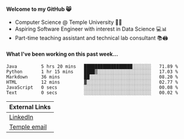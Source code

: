 #### Welcome to my GitHub 😸
  * Computer Science @ Temple University 🍒🦉
  * Aspiring Software Engineer with interest in Data Science 💻📊
  * Part-time teaching assistant and technical lab consultant 📚🖨️

#### What I've been working on this past week...
<!--START_SECTION:waka-->

```text
Java         5 hrs 20 mins   ██████████████████░░░░░░░   71.89 %
Python       1 hr 15 mins    ████▒░░░░░░░░░░░░░░░░░░░░   17.03 %
Markdown     36 mins         ██░░░░░░░░░░░░░░░░░░░░░░░   08.20 %
HTML         12 mins         ▓░░░░░░░░░░░░░░░░░░░░░░░░   02.77 %
JavaScript   0 secs          ░░░░░░░░░░░░░░░░░░░░░░░░░   00.08 %
Text         0 secs          ░░░░░░░░░░░░░░░░░░░░░░░░░   00.02 %
```

<!--END_SECTION:waka-->

| External Links | 
| -------------- | 
| [LinkedIn](https://linkedin.com/in/shullender) |
| [Temple email](mailto:stephull@temple.edu) |
